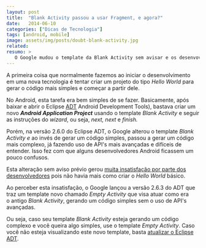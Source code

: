 ```yaml
---
layout: post
title:  "Blank Activity passou a usar Fragment, e agora?"
date:   2014-06-10
categories: ["Dicas de Tecnologia"]
tags: [android, mobile]
image: assets/img/posts/doubt-blank-activity.jpg
related:
resumo: >
   O Google mudou o template da Blank Activity sem avisar e os desenvovledores ficaram #chateados. Saiba mais aqui.
---
```

<p>A primeira coisa que normalmente fazemos ao iniciar o desenvolvimento em uma nova tecnologia é tentar criar um projeto do tipo <em>Hello World</em> para gerar o código mais simples e começar a partir dele.</p>
<p>No Android, esta tarefa era bem simples de se fazer. Basicamente, após baixar e abrir o Eclipse <a href="http://developer.android.com/tools/sdk/eclipse-adt.html">ADT</a> Android Development Tools), bastava criar um novo <em><strong>Android Application Project</strong></em> usando o template <em>Blank Activity</em> e seguir as instruções do <em>wizard</em>, ou seja, <em>next, next </em>e<em> finish.</em></p>
<p>Porém, na versão 2.6.0 do Eclipse ADT, o Google alterou o template <em>Blank Activity e</em> ao invés de gerar um código simples, passou a gerar um código mais complexo, já fazendo uso de API's mais avançadas e difíceis de entender. Isso fez com que alguns desenvolvedores Android ficassem um pouco confusos.</p>
<p>Esta alteração sem aviso prévio gerou <a href="https://code.google.com/p/android/issues/detail?id=67513">muita insatisfação por parte dos desenvolvedores</a> pois não havia mais como criar o <em>Hello World</em> básico.</p>
<p>Ao perceber esta insatisfação, o Google lançou a versão 2.6.3 do ADT que traz um template novo chamado <em>Empty Activity</em> que visa atuar como era o antigo <em>Blank Activity</em>, gerando um código simples sem o uso de API's avançadas.</p>
<p>Ou seja, caso seu template <em>Blank Activity </em>esteja gerando um código complexo e você queira algo simples, use o template <em>Empty Activity</em>. Caso você não esteja visualizando este novo template, basta <a href="http://developer.android.com/sdk/installing/installing-adt.html">atualizar o Eclipse ADT</a>.</p>
<p>&nbsp;</p>
